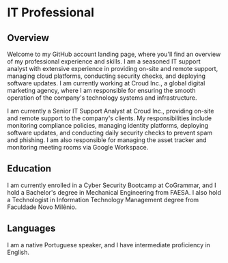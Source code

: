 # IT Professional

## Overview

Welcome to my GitHub account landing page, where you'll find an overview of my professional experience and skills. I am a seasoned IT support analyst with extensive experience in providing on-site and remote support, managing cloud platforms, conducting security checks, and deploying software updates. I am currently working at Croud Inc., a global digital marketing agency, where I am responsible for ensuring the smooth operation of the company's technology systems and infrastructure.

I am currently a Senior IT Support Analyst at Croud Inc., providing on-site and remote support to the company's clients. My responsibilities include monitoring compliance policies, managing identity platforms, deploying software updates, and conducting daily security checks to prevent spam and phishing. I am also responsible for managing the asset tracker and monitoring meeting rooms via Google Workspace.


## Education
I am currently enrolled in a Cyber Security Bootcamp at CoGrammar, and I hold a Bachelor's degree in Mechanical Engineering from FAESA. I also hold a Technologist in Information Technology Management degree from Faculdade Novo Milênio.


## Languages
I am a native Portuguese speaker, and I have intermediate proficiency in English.
